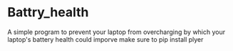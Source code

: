 # Battry_health

A simple program to prevent your laptop from overcharging by which your laptop's battery health could imporve 
make sure to pip install plyer 
